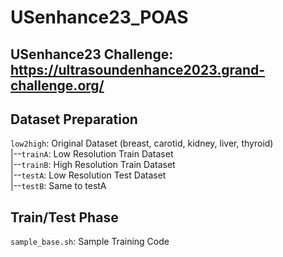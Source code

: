 # USenhance23_POAS
## USenhance23 Challenge: https://ultrasoundenhance2023.grand-challenge.org/
## Dataset Preparation

`low2high`: Original Dataset (breast, carotid, kidney, liver, thyroid)  
|--`trainA`: Low Resolution Train Dataset   
|--`trainB`: High Resolution Train Dataset  
|--`testA`: Low Resolution Test Dataset  
|--`testB`: Same to testA

## Train/Test Phase  
`sample_base.sh`: Sample Training Code
